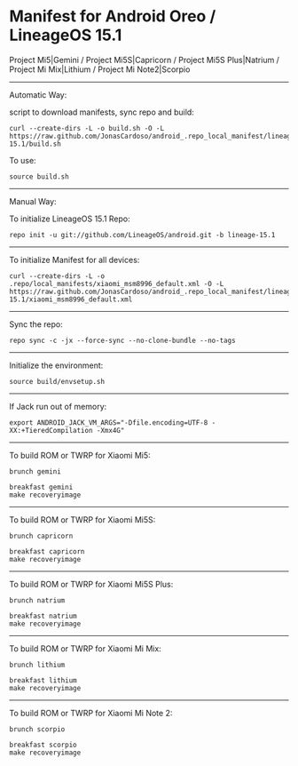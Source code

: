 Manifest for Android Oreo / LineageOS 15.1
====================================
Project Mi5|Gemini / Project Mi5S|Capricorn / Project Mi5S Plus|Natrium / Project Mi Mix|Lithium / Project Mi Note2|Scorpio

---

Automatic Way:

script to download manifests, sync repo and build:

    curl --create-dirs -L -o build.sh -O -L https://raw.github.com/JonasCardoso/android_.repo_local_manifest/lineage-15.1/build.sh

To use:

    source build.sh

---

Manual Way:

To initialize LineageOS 15.1 Repo:

    repo init -u git://github.com/LineageOS/android.git -b lineage-15.1

---

To initialize Manifest for all devices:

    curl --create-dirs -L -o .repo/local_manifests/xiaomi_msm8996_default.xml -O -L https://raw.github.com/JonasCardoso/android_.repo_local_manifest/lineage-15.1/xiaomi_msm8996_default.xml

---

Sync the repo:

    repo sync -c -jx --force-sync --no-clone-bundle --no-tags

---

Initialize the environment:

    source build/envsetup.sh

---

If Jack run out of memory:

    export ANDROID_JACK_VM_ARGS="-Dfile.encoding=UTF-8 -XX:+TieredCompilation -Xmx4G"

---

To build ROM or TWRP for Xiaomi Mi5:

    brunch gemini

    breakfast gemini
    make recoveryimage

---

To build ROM or TWRP for Xiaomi Mi5S:

    brunch capricorn

    breakfast capricorn
    make recoveryimage

---

To build ROM or TWRP for Xiaomi Mi5S Plus:

    brunch natrium

    breakfast natrium
    make recoveryimage

---

To build ROM or TWRP for Xiaomi Mi Mix:

    brunch lithium

    breakfast lithium
    make recoveryimage

---

To build ROM or TWRP for Xiaomi Mi Note 2:

    brunch scorpio

    breakfast scorpio
    make recoveryimage
